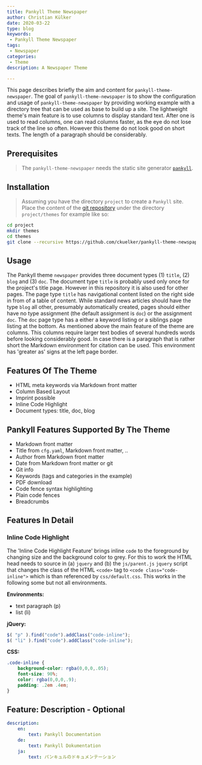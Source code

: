 ```yaml
---
title: Pankyll Theme Newspaper
author: Christian Külker
date: 2020-03-22
type: blog
keywords:
 - Pankyll Theme Newspaper
tags:
 - Newspaper
categories:
 - Theme
description: A Newspaper Theme

---
```


This page describes briefly the aim and content for `pankyll-theme-newspaper`.
The goal of `pankyll-theme-newspaper` is to show the configuration and usage of
`pankyll-theme-newspaper` by providing working example with a directory tree
that can be used as base to build up a site. The lightweight theme's main
feature is to use columns to display standard text. After one is used to read
columns, one can read columns faster, as the eye do not lose track of the line
so often. However this theme do not look good on short texts. The length of a
paragraph should be considerably.

## Prerequisites

> The `pankyll-theme-newspaper` needs the static site generator
> [`pankyll`](/Pankyll/).

## Installation

> Assuming you have the directory `project` to create a `Pankyll` site. Place
> the content of the
> [git repository](https://github.com/ckuelker/pankyll-theme-newspaper) under
> the directory `project/themes` for example like so:

```bash
cd project
mkdir themes
cd themes
git clone --recursive https://github.com/ckuelker/pankyll-theme-newspaper.git
```

## Usage

The Pankyll theme `newspaper` provides three document types (1) `title`, (2)
`blog` and (3) `doc`. The document type `title` is probably used only once for
the project's title page. However in this repository it is also used for other
pages. The page type `title` has navigational content listed on the right side
in from of a table of content. While standard news articles should have the
type `blog` all other, presumably automatically created, pages should either
have no type assignment (the default assignment is `doc`) or the assignment
`doc`. The `doc` page type has a either a keyword listing or a siblings page
listing at the bottom. As mentioned above the main feature of the theme are
columns. This columns require larger text bodies of several hundreds words
before looking considerably good. In case there is a paragraph that is rather
short the Markdown environment for citation can be used. This environment has
'greater as' signs at the left page border.

## Features Of The Theme

* HTML meta keywords via Markdown front matter
* Column Based Layout
* Imprint possible
* Inline Code Highlight
* Document types: title, doc, blog

## Pankyll Features Supported By The Theme

* Markdown front matter
* Title from `cfg.yaml`, Markdown front matter, ..
* Author from Markdown front matter
* Date from Markdown front matter or git
* Git info
* Keywords (tags and categories in the example)
* PDF download
* Code fence syntax highlighting
* Plain code fences
* Breadcrumbs

## Features In Detail

### Inline Code Highlight

The 'Inline Code Highlight Feature' brings inline `code` to the foreground by
changing size and the background color to grey. For this to work the HTML head
needs to source in (a) `jquery` and (b) the `js/parent.js` `jquery` script that
changes the class of the HTML `<code>` tag to `<code class="code-inline">`
which is than referenced by `css/default.css`. This works in the following some
but not all environments.

**Environments:**

* text paragraph (p)
* list (li)

**jQuery:**

```javascript
$( "p" ).find("code").addClass("code-inline");
$( "li" ).find("code").addClass("code-inline");
```

**CSS:**

```css
.code-inline {
    background-color: rgba(0,0,0,.05);
    font-size: 90%;
    color: rgba(0,0,0,.9);
    padding: .2em .4em;
}
```

## Feature: Description - Optional

```yaml
description:
    en:
        text: Pankyll Documentation
    de:
        text: Pankyll Dokumentation
    ja:
        text: パンキュルのドキュメンテーション
```

